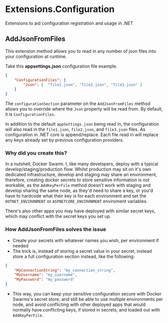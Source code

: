 # Extensions.Configuration

Extensions to aid configuration registration and usage in .NET

## AddJsonFromFiles

This extension method allows you to read in any number of json files into your configuration at runtime.

Take this **appsettings.json** configuration file example.

```json
{
    "ConfigurationFiles": {
        "Json": [  "file1.json", "file2.json", "file3.json" ]
    }
}
```

The `configurationSection` parameter on the `AddJsonFromFiles` method allows you to override where the `Json` property will be read from. By default, it is `ConfigurationFiles`.

In addition to the default `appSettings.json` being read in, the configuration will also read in the `file1.json`, `file2.json`, and `file3.json` files. As configuration in .NET core is append/replace. Each file read in will replace any keys already set by previous configuration providers.

### Why did you create this?

In a nutshell, Docker Swarm. I, like many developers, deploy with a typical develop/staging/production flow. Whilst production may sit on it's own dedicated infrastructure, develop and staging may share an environment, therefore, creating docker secrets to store sensitive information is not workable, as the `AddKeyPerFile` method doesn't work with staging and develop sharing the same node, as they'd need to share a key, or you'd have to hardcode what their key is for each environment and set the `DOTNET_ENVIRONMENT` or `ASPNETCORE_ENVIRONMENT` enviroment variables.

There's also other apps you may have deployed with similar secret keys, which may conflict with the secret keys you set up.

### How AddJsonFromFiles solves the issue

* Create your secrets with whatever names you wish, per environment if needed
* The trick is, instead of storing a secret value in your secret, instead store a full configuration section instead, like the following:

```json
{
    "MyConnectionString": "my_connection_string",
    "MyUsername": "my_username",
    "MyPassword": "my_password"
}
```

* This way, you can keep your sensitive configuration secure with Docker Swarms's secret store, and still be able to use multiple environments per node, and avoid conflicting with other deployed apps that would normally have conflicting keys, if stored in secrets, and loaded out with `AddKeyPerFile`.
